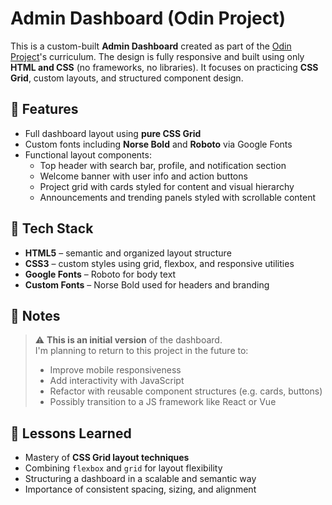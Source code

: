 # Admin Dashboard (Odin Project)

This is a custom-built **Admin Dashboard** created as part of the [Odin Project](https://www.theodinproject.com/)'s curriculum. The design is fully responsive and built using only **HTML and CSS** (no frameworks, no libraries). It focuses on practicing **CSS Grid**, custom layouts, and structured component design.

## 🚀 Features

- Full dashboard layout using **pure CSS Grid**
- Custom fonts including **Norse Bold** and **Roboto** via Google Fonts
- Functional layout components:
  - Top header with search bar, profile, and notification section
  - Welcome banner with user info and action buttons
  - Project grid with cards styled for content and visual hierarchy
  - Announcements and trending panels styled with scrollable content

## 📁 Tech Stack

- **HTML5** – semantic and organized layout structure
- **CSS3** – custom styles using grid, flexbox, and responsive utilities
- **Google Fonts** – Roboto for body text
- **Custom Fonts** – Norse Bold used for headers and branding

## 📌 Notes

> ⚠️ **This is an initial version** of the dashboard.  
> I'm planning to return to this project in the future to:
> - Improve mobile responsiveness
> - Add interactivity with JavaScript
> - Refactor with reusable component structures (e.g. cards, buttons)
> - Possibly transition to a JS framework like React or Vue

## 🧠 Lessons Learned

- Mastery of **CSS Grid layout techniques**
- Combining `flexbox` and `grid` for layout flexibility
- Structuring a dashboard in a scalable and semantic way
- Importance of consistent spacing, sizing, and alignment